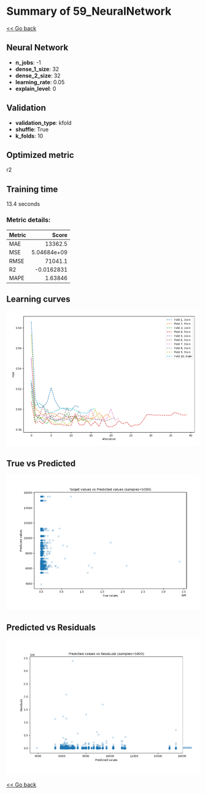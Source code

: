 # Summary of 59_NeuralNetwork

[<< Go back](../README.md)


## Neural Network
- **n_jobs**: -1
- **dense_1_size**: 32
- **dense_2_size**: 32
- **learning_rate**: 0.05
- **explain_level**: 0

## Validation
 - **validation_type**: kfold
 - **shuffle**: True
 - **k_folds**: 10

## Optimized metric
r2

## Training time

13.4 seconds

### Metric details:
| Metric   |           Score |
|:---------|----------------:|
| MAE      | 13362.5         |
| MSE      |     5.04684e+09 |
| RMSE     | 71041.1         |
| R2       |    -0.0162831   |
| MAPE     |     1.63846     |



## Learning curves
![Learning curves](learning_curves.png)
## True vs Predicted

![True vs Predicted](true_vs_predicted.png)


## Predicted vs Residuals

![Predicted vs Residuals](predicted_vs_residuals.png)



[<< Go back](../README.md)
